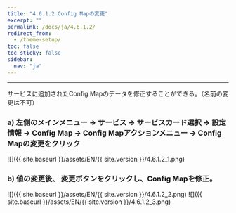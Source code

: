 ```yaml
---
title: "4.6.1.2 Config Mapの変更"
excerpt: ""
permalink: /docs/ja/4.6.1.2/
redirect_from:
  - /theme-setup/
toc: false
toc_sticky: false
sidebar:
  nav: "ja"
---
```


---
サービスに追加されたConfig Mapのデータを修正することができる。（名前の変更は不可）

### a\) 左側のメインメニュー → サービス → サービスカード選択 → 設定情報 → Config Map → Config Mapアクションメニュー → Config Mapの変更をクリック
![]({{ site.baseurl }}/assets/EN/{{ site.version }}/4.6.1.2_1.png)

### b\) 値の変更後、 変更ボタンをクリックし、Config Mapを修正。
![]({{ site.baseurl }}/assets/EN/{{ site.version }}/4.6.1.2_2.png)
![]({{ site.baseurl }}/assets/EN/{{ site.version }}/4.6.1.2_3.png)
